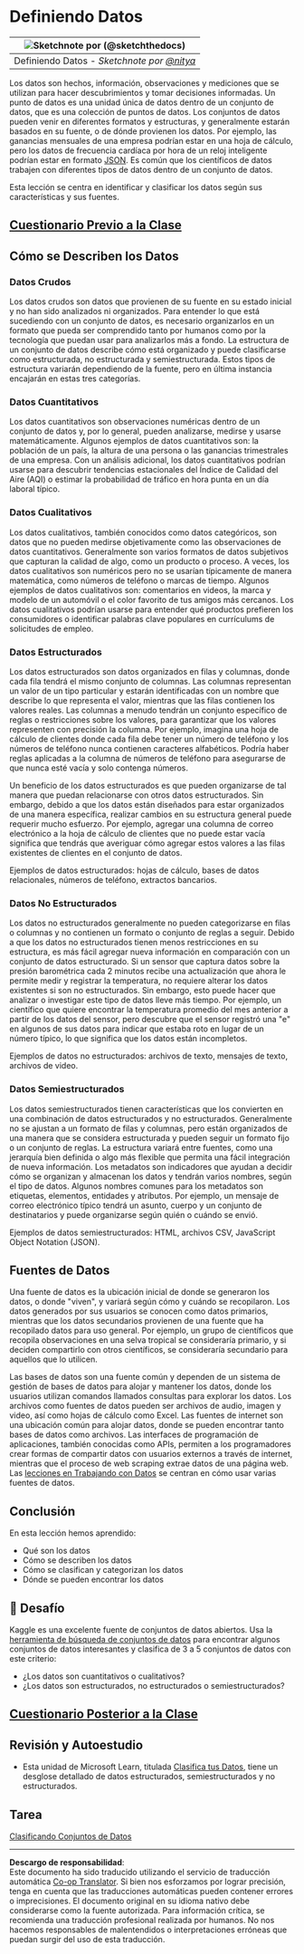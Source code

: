 <!--
CO_OP_TRANSLATOR_METADATA:
{
  "original_hash": "12339119c0165da569a93ddba05f9339",
  "translation_date": "2025-09-05T13:45:32+00:00",
  "source_file": "1-Introduction/03-defining-data/README.md",
  "language_code": "es"
}
-->
# Definiendo Datos

|![ Sketchnote por [(@sketchthedocs)](https://sketchthedocs.dev) ](../../sketchnotes/03-DefiningData.png)|
|:---:|
|Definiendo Datos - _Sketchnote por [@nitya](https://twitter.com/nitya)_ |

Los datos son hechos, información, observaciones y mediciones que se utilizan para hacer descubrimientos y tomar decisiones informadas. Un punto de datos es una unidad única de datos dentro de un conjunto de datos, que es una colección de puntos de datos. Los conjuntos de datos pueden venir en diferentes formatos y estructuras, y generalmente estarán basados en su fuente, o de dónde provienen los datos. Por ejemplo, las ganancias mensuales de una empresa podrían estar en una hoja de cálculo, pero los datos de frecuencia cardíaca por hora de un reloj inteligente podrían estar en formato [JSON](https://stackoverflow.com/a/383699). Es común que los científicos de datos trabajen con diferentes tipos de datos dentro de un conjunto de datos.

Esta lección se centra en identificar y clasificar los datos según sus características y sus fuentes.

## [Cuestionario Previo a la Clase](https://ff-quizzes.netlify.app/en/ds/quiz/4)

## Cómo se Describen los Datos

### Datos Crudos
Los datos crudos son datos que provienen de su fuente en su estado inicial y no han sido analizados ni organizados. Para entender lo que está sucediendo con un conjunto de datos, es necesario organizarlos en un formato que pueda ser comprendido tanto por humanos como por la tecnología que puedan usar para analizarlos más a fondo. La estructura de un conjunto de datos describe cómo está organizado y puede clasificarse como estructurada, no estructurada y semiestructurada. Estos tipos de estructura variarán dependiendo de la fuente, pero en última instancia encajarán en estas tres categorías.

### Datos Cuantitativos
Los datos cuantitativos son observaciones numéricas dentro de un conjunto de datos y, por lo general, pueden analizarse, medirse y usarse matemáticamente. Algunos ejemplos de datos cuantitativos son: la población de un país, la altura de una persona o las ganancias trimestrales de una empresa. Con un análisis adicional, los datos cuantitativos podrían usarse para descubrir tendencias estacionales del Índice de Calidad del Aire (AQI) o estimar la probabilidad de tráfico en hora punta en un día laboral típico.

### Datos Cualitativos
Los datos cualitativos, también conocidos como datos categóricos, son datos que no pueden medirse objetivamente como las observaciones de datos cuantitativos. Generalmente son varios formatos de datos subjetivos que capturan la calidad de algo, como un producto o proceso. A veces, los datos cualitativos son numéricos pero no se usarían típicamente de manera matemática, como números de teléfono o marcas de tiempo. Algunos ejemplos de datos cualitativos son: comentarios en videos, la marca y modelo de un automóvil o el color favorito de tus amigos más cercanos. Los datos cualitativos podrían usarse para entender qué productos prefieren los consumidores o identificar palabras clave populares en currículums de solicitudes de empleo.

### Datos Estructurados
Los datos estructurados son datos organizados en filas y columnas, donde cada fila tendrá el mismo conjunto de columnas. Las columnas representan un valor de un tipo particular y estarán identificadas con un nombre que describe lo que representa el valor, mientras que las filas contienen los valores reales. Las columnas a menudo tendrán un conjunto específico de reglas o restricciones sobre los valores, para garantizar que los valores representen con precisión la columna. Por ejemplo, imagina una hoja de cálculo de clientes donde cada fila debe tener un número de teléfono y los números de teléfono nunca contienen caracteres alfabéticos. Podría haber reglas aplicadas a la columna de números de teléfono para asegurarse de que nunca esté vacía y solo contenga números.

Un beneficio de los datos estructurados es que pueden organizarse de tal manera que puedan relacionarse con otros datos estructurados. Sin embargo, debido a que los datos están diseñados para estar organizados de una manera específica, realizar cambios en su estructura general puede requerir mucho esfuerzo. Por ejemplo, agregar una columna de correo electrónico a la hoja de cálculo de clientes que no puede estar vacía significa que tendrás que averiguar cómo agregar estos valores a las filas existentes de clientes en el conjunto de datos.

Ejemplos de datos estructurados: hojas de cálculo, bases de datos relacionales, números de teléfono, extractos bancarios.

### Datos No Estructurados
Los datos no estructurados generalmente no pueden categorizarse en filas o columnas y no contienen un formato o conjunto de reglas a seguir. Debido a que los datos no estructurados tienen menos restricciones en su estructura, es más fácil agregar nueva información en comparación con un conjunto de datos estructurado. Si un sensor que captura datos sobre la presión barométrica cada 2 minutos recibe una actualización que ahora le permite medir y registrar la temperatura, no requiere alterar los datos existentes si son no estructurados. Sin embargo, esto puede hacer que analizar o investigar este tipo de datos lleve más tiempo. Por ejemplo, un científico que quiere encontrar la temperatura promedio del mes anterior a partir de los datos del sensor, pero descubre que el sensor registró una "e" en algunos de sus datos para indicar que estaba roto en lugar de un número típico, lo que significa que los datos están incompletos.

Ejemplos de datos no estructurados: archivos de texto, mensajes de texto, archivos de video.

### Datos Semiestructurados
Los datos semiestructurados tienen características que los convierten en una combinación de datos estructurados y no estructurados. Generalmente no se ajustan a un formato de filas y columnas, pero están organizados de una manera que se considera estructurada y pueden seguir un formato fijo o un conjunto de reglas. La estructura variará entre fuentes, como una jerarquía bien definida o algo más flexible que permita una fácil integración de nueva información. Los metadatos son indicadores que ayudan a decidir cómo se organizan y almacenan los datos y tendrán varios nombres, según el tipo de datos. Algunos nombres comunes para los metadatos son etiquetas, elementos, entidades y atributos. Por ejemplo, un mensaje de correo electrónico típico tendrá un asunto, cuerpo y un conjunto de destinatarios y puede organizarse según quién o cuándo se envió.

Ejemplos de datos semiestructurados: HTML, archivos CSV, JavaScript Object Notation (JSON).

## Fuentes de Datos

Una fuente de datos es la ubicación inicial de donde se generaron los datos, o donde "viven", y variará según cómo y cuándo se recopilaron. Los datos generados por sus usuarios se conocen como datos primarios, mientras que los datos secundarios provienen de una fuente que ha recopilado datos para uso general. Por ejemplo, un grupo de científicos que recopila observaciones en una selva tropical se consideraría primario, y si deciden compartirlo con otros científicos, se consideraría secundario para aquellos que lo utilicen.

Las bases de datos son una fuente común y dependen de un sistema de gestión de bases de datos para alojar y mantener los datos, donde los usuarios utilizan comandos llamados consultas para explorar los datos. Los archivos como fuentes de datos pueden ser archivos de audio, imagen y video, así como hojas de cálculo como Excel. Las fuentes de internet son una ubicación común para alojar datos, donde se pueden encontrar tanto bases de datos como archivos. Las interfaces de programación de aplicaciones, también conocidas como APIs, permiten a los programadores crear formas de compartir datos con usuarios externos a través de internet, mientras que el proceso de web scraping extrae datos de una página web. Las [lecciones en Trabajando con Datos](../../../../../../../../../2-Working-With-Data) se centran en cómo usar varias fuentes de datos.

## Conclusión

En esta lección hemos aprendido:

- Qué son los datos
- Cómo se describen los datos
- Cómo se clasifican y categorizan los datos
- Dónde se pueden encontrar los datos

## 🚀 Desafío

Kaggle es una excelente fuente de conjuntos de datos abiertos. Usa la [herramienta de búsqueda de conjuntos de datos](https://www.kaggle.com/datasets) para encontrar algunos conjuntos de datos interesantes y clasifica de 3 a 5 conjuntos de datos con este criterio:

- ¿Los datos son cuantitativos o cualitativos?
- ¿Los datos son estructurados, no estructurados o semiestructurados?

## [Cuestionario Posterior a la Clase](https://ff-quizzes.netlify.app/en/ds/quiz/5)

## Revisión y Autoestudio

- Esta unidad de Microsoft Learn, titulada [Clasifica tus Datos](https://docs.microsoft.com/en-us/learn/modules/choose-storage-approach-in-azure/2-classify-data), tiene un desglose detallado de datos estructurados, semiestructurados y no estructurados.

## Tarea

[Clasificando Conjuntos de Datos](assignment.md)

---

**Descargo de responsabilidad**:  
Este documento ha sido traducido utilizando el servicio de traducción automática [Co-op Translator](https://github.com/Azure/co-op-translator). Si bien nos esforzamos por lograr precisión, tenga en cuenta que las traducciones automáticas pueden contener errores o imprecisiones. El documento original en su idioma nativo debe considerarse como la fuente autorizada. Para información crítica, se recomienda una traducción profesional realizada por humanos. No nos hacemos responsables de malentendidos o interpretaciones erróneas que puedan surgir del uso de esta traducción.